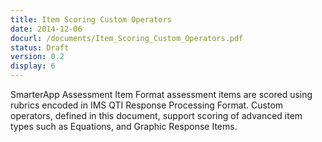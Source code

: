 ```yaml
---
title: Item Scoring Custom Operators
date: 2014-12-06
docurl: /documents/Item_Scoring_Custom_Operators.pdf
status: Draft
version: 0.2
display: 6
---
```

SmarterApp Assessment Item Format assessment items are scored using rubrics encoded in IMS QTI Response Processing Format. Custom operators, defined in this document, support scoring of advanced item types such as Equations, and Graphic Response Items.

